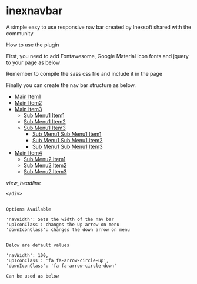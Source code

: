 # inexnavbar
A simple easy to use responsive nav bar created by Inexsoft shared with the community

How to use the plugin

First, you need to add Fontawesome, Google Material icon fonts and jquery to your page as below

<link href="https://fonts.googleapis.com/icon?family=Material+Icons" rel="stylesheet">
 <link rel="stylesheet" href="https://cdnjs.cloudflare.com/ajax/libs/font-awesome/4.7.0/css/font-awesome.min.css">
 <script src="https://ajax.googleapis.com/ajax/libs/jquery/3.3.1/jquery.min.js"></script>

Remember to compile the sass css file and include it in the page

<script>
    $(document).ready(function(){
        $('.inexnavbar').displayInexNavBar();            
     });
</script>

Finally you can create the nav bar structure as below.

 <div class="inexnavbar">
        <nav>
            <ul class="main-menu">
                <li ><a href='#'>Main Item1</a></li>
                <li ><a href='#'>Main Item2</a></li>
                <li ><a href='#'>Main Item3</a>
                <ul class="sub-menu">
                    <li><a href='#'>Sub Menu1 Item1 </a></li>
                    <li><a href='#'>Sub Menu1 Item2 </a></li>
                    <li ><a href='#'>Sub Menu1 Item3 </a>
                    <ul class="sub-menu">
                            <li><a href='#'>Sub Menu1 Sub Menu1 Item1 </a></li>
                            <li><a href='#'>Sub Menu1 Sub Menu1 Item2 </a></li>
                            <li><a href='#'>Sub Menu1 Sub Menu1 Item3 </a></li>
                        </ul>
                    </li>
                </ul>
            </li>
                <li ><a href='#'>Main Item4</a>
                <ul class="sub-menu">
                        <li><a href='#'>Sub Menu2 Item1 </a></li>
                        <li><a href='#'>Sub Menu2 Item2 </a></li>
                        <li><a href='#'>Sub Menu2 Item3 </a></li>
                    </ul>
                </li>
            </ul>
            <a class="nav-icon"><i class="material-icons">view_headline</i></a>
        </nav>

    </div>
    
    
    Options Available
    
    'navWidth': Sets the width of the nav bar
    'upIconClass': changes the Up arrow on menu
    'downIconClass': changes the down arrow on menu
    
    
    Below are default values
    
    'navWidth': 100,
    'upIconClass': 'fa fa-arrow-circle-up',
    'downIconClass': 'fa fa-arrow-circle-down'
    
    Can be used as below
    
<script>
        $(document).ready(function(){
            $('.inexnavbar').displayInexNavBar(
                {
    'navWidth': 50,
    'upIconClass': 'fa fa-arrow-circle-up',
    'downIconClass': 'fa fa-arrow-circle-down'
 });         
        });
</script>
    
    
    
    
